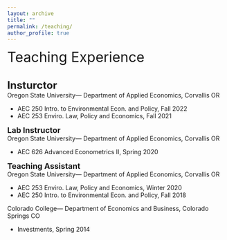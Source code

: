 ```yaml
---
layout: archive
title: ""
permalink: /teaching/
author_profile: true
---
```


<font size="6">Teaching Experience</font>
<br>
<br>

<font size="5">**Insturctor**</font><br>
Oregon State University— Department of Applied Economics, Corvallis OR<br>
* AEC 250 Intro. to Environmental Econ. and Policy, Fall 2022<br>
* AEC 253 Enviro. Law, Policy and Economics, Fall 2021


<font size="4">**Lab Instructor**</font><br>
Oregon State University— Department of Applied Economics, Corvallis OR<br>
* AEC 626 Advanced Econometrics II, Spring 2020

<font size="4">**Teaching Assistant**</font><br>
Oregon State University— Department of Applied Economics, Corvallis OR<br>
* AEC 253 Enviro. Law, Policy and Economics, Winter 2020<br>
* AEC 250 Intro. to Environmental Econ. and Policy, Fall 2018

Colorado College— Department of Economics and Business, Colorado Springs CO<br>
* Investments, Spring 2014
